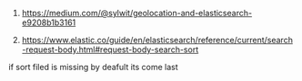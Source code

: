 1) https://medium.com/@sylwit/geolocation-and-elasticsearch-e9208b1b3161

2) https://www.elastic.co/guide/en/elasticsearch/reference/current/search-request-body.html#request-body-search-sort

if sort filed is missing by deafult its come last
